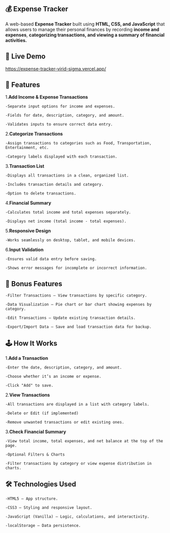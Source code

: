 ## 💰 **Expense Tracker**
A web-based **Expense Tracker** built using **HTML, CSS, and JavaScript** that allows users to manage their personal finances by recording **income and expenses**, **categorizing transactions, and viewing a summary of financial activities.**

## 🚀 **Live Demo**
https://expense-tracker-virid-sigma.vercel.app/

## 📌 **Features**

1.**Add Income & Expense Transactions**

    -Separate input options for income and expenses.

    -Fields for date, description, category, and amount.

    -Validates inputs to ensure correct data entry.

2.**Categorize Transactions**

    -Assign transactions to categories such as Food, Transportation, Entertainment, etc.
    
    -Category labels displayed with each transaction.

3.**Transaction List**

    -Displays all transactions in a clean, organized list.

    -Includes transaction details and category.

    -Option to delete transactions.

4.**Financial Summary**

    -Calculates total income and total expenses separately.

    -Displays net income (total income - total expenses).

5.**Responsive Design**

    -Works seamlessly on desktop, tablet, and mobile devices.

6.**Input Validation**

    -Ensures valid data entry before saving.

    -Shows error messages for incomplete or incorrect information.


## **🎯 Bonus Features**

    -Filter Transactions – View transactions by specific category.

    -Data Visualization – Pie chart or bar chart showing expenses by category.

    -Edit Transactions – Update existing transaction details.

    -Export/Import Data – Save and load transaction data for backup.

## **🕹 How It Works**

1.**Add a Transaction**

    -Enter the date, description, category, and amount.

    -Choose whether it’s an income or expense.

    -Click "Add" to save.

2.**View Transactions**

    -All transactions are displayed in a list with category labels.

    -Delete or Edit (if implemented)

    -Remove unwanted transactions or edit existing ones.

3.**Check Financial Summary**

    -View total income, total expenses, and net balance at the top of the page.

    -Optional Filters & Charts

    -Filter transactions by category or view expense distribution in charts.

## **🛠 Technologies Used**
    -HTML5 – App structure.

    -CSS3 – Styling and responsive layout.

    -JavaScript (Vanilla) – Logic, calculations, and interactivity.

    -localStorage – Data persistence.

